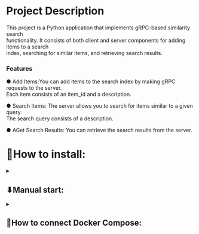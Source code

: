 <h1>Project Description</h1>

<p>This project is a Python application that implements gRPC-based similarity search <br>
functionality. It consists of both client and server components for adding items to a search <br>
index, searching for similar items, and retrieving search results.</p>

<h3>Features</h3>
<p>● Add Items:You can add items to the search index by making gRPC requests to the server. <br>
Each item consists of an item_id and a description.</p>

<p>● Search Items: The server allows you to search for items similar to a given query. <br>
The search query consists of a description.</p>

<p>● AGet Search Results: You can retrieve the search results from the server.</p>

<h1>📍How to install: </h1>


<details><summary><h2>⬇Manual start:</h2></summary><br>
<h4>1 - Connect venv:</h4> 

```
python3 -m venv venv
```

<h4>2 - Activate it:</h4>
<p>For Windows</p>

``` 
.\venv\Scripts\activate
```

<p>For MacOS</p>

``` 
source venv/bin/activate 
```

<h4>3 - Install libraries:</h4>

```
pip install -r requirements.txt
```

<h4>Create DB in PostgreSQL:</h4>

```
CREATE TABLE items (
    id SERIAL PRIMARY KEY,
    item_id VARCHAR(255) NOT NULL,
    description TEXT NOT NULL
);
```


<h4>Create Your .env</h4>
In order to run the application, you need to set up a .env file with the following configuration:

```
DB_NAME=<your_database_name>
DB_USER=<your_database_user>
DB_PASSWORD=<your_database_password>
DB_HOST=<your_database_host>
DB_PORT=<your_database_port>
```

<h4>Create pb2: </h4>

```
python -m grpc_tools.protoc -I. --python_out=. --grpc_python_out=. similarity_search.proto
```

<h4>Run server:</h4>

```
python server.py
```

<h4>Run client:</h4>

```
python client.py
```

<h4>Run tests:</h4>

```
python -m unittest tests/test_server.py
```

</details>



<details><summary><h2>🐳How to connect Docker Compose:</h2></summary><br/>
<h4>UP Docker-compose:</h4>

```
docker-compose up --build
```

</details>


